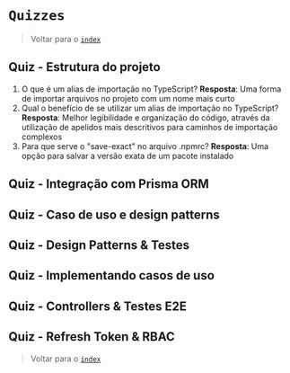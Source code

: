 # `Quizzes`

> Voltar para o [`index`](./index.md)

## Quiz - Estrutura do projeto

1. O que é um alias de importação no TypeScript? **Resposta**: Uma forma de importar arquivos no projeto com um nome mais curto
2. Qual o benefício de se utilizar um alias de importação no TypeScript? **Resposta**: Melhor legibilidade e organização do código, através da utilização de apelidos mais descritivos para caminhos de importação complexos
3. Para que serve o "save-exact" no arquivo .npmrc? **Resposta**: Uma opção para salvar a versão exata de um pacote instalado

## Quiz - Integração com Prisma ORM

## Quiz - Caso de uso e design patterns

## Quiz - Design Patterns & Testes

## Quiz - Implementando casos de uso

## Quiz - Controllers & Testes E2E

## Quiz - Refresh Token & RBAC

> Voltar para o [`index`](./index.md)
